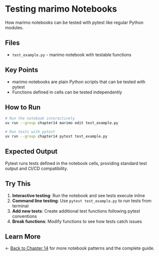 # Testing marimo Notebooks

How marimo notebooks can be tested with pytest like regular Python modules.

## Files

- `test_example.py` - marimo notebook with testable functions

## Key Points

- marimo notebooks are plain Python scripts that can be tested with pytest
- Functions defined in cells can be tested independently

## How to Run

```bash
# Run the notebook interactively
uv run --group chapter14 marimo edit test_example.py

# Run tests with pytest
uv run --group chapter14 pytest test_example.py
```

## Expected Output

Pytest runs tests defined in the notebook cells, providing standard test output and CI/CD compatibility.

## Try This

1. **Interactive testing**: Run the notebook and see tests execute inline
2. **Command line testing**: Use `pytest test_example.py` to run tests from terminal
3. **Add new tests**: Create additional test functions following pytest conventions
4. **Break functions**: Modify functions to see how tests catch issues

## Learn More

← [Back to Chapter 14](../README.md) for more notebook patterns and the complete guide.